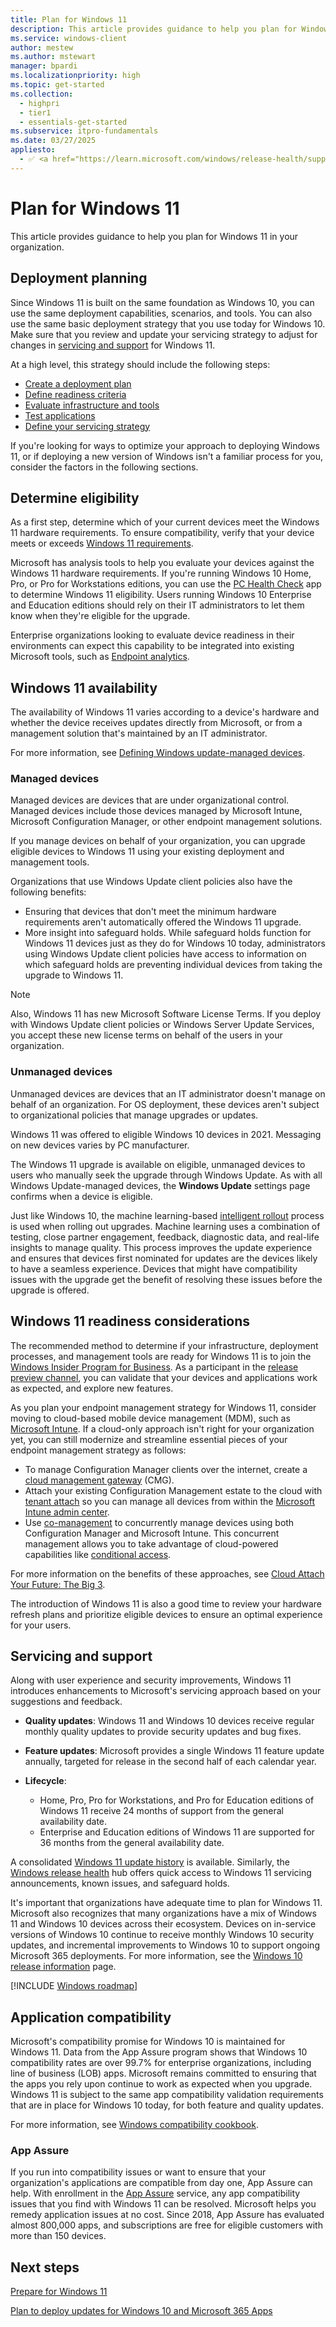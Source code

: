 ```yaml
---
title: Plan for Windows 11
description: This article provides guidance to help you plan for Windows 11 in your organization.
ms.service: windows-client
author: mestew
ms.author: mstewart
manager: bpardi
ms.localizationpriority: high
ms.topic: get-started
ms.collection:
  - highpri
  - tier1
  - essentials-get-started
ms.subservice: itpro-fundamentals
ms.date: 03/27/2025
appliesto:
  - ✅ <a href="https://learn.microsoft.com/windows/release-health/supported-versions-windows-client" target="_blank">Windows 11</a>
---
```


# Plan for Windows 11

This article provides guidance to help you plan for Windows 11 in your organization.

## Deployment planning

Since Windows 11 is built on the same foundation as Windows 10, you can use the same deployment capabilities, scenarios, and tools. You can also use the same basic deployment strategy that you use today for Windows 10. Make sure that you review and update your servicing strategy to adjust for changes in [servicing and support](#servicing-and-support) for Windows 11.

At a high level, this strategy should include the following steps:

- [Create a deployment plan](/windows/deployment/update/create-deployment-plan)
- [Define readiness criteria](/windows/deployment/update/plan-define-readiness)
- [Evaluate infrastructure and tools](/windows/deployment/update/eval-infra-tools)
- [Test applications](/windows/compatibility/windows-11/testing-guidelines)
- [Define your servicing strategy](/windows/deployment/update/plan-define-strategy)

If you're looking for ways to optimize your approach to deploying Windows 11, or if deploying a new version of Windows isn't a familiar process for you, consider the factors in the following sections.

## Determine eligibility

As a first step, determine which of your current devices meet the Windows 11 hardware requirements. To ensure compatibility, verify that your device meets or exceeds [Windows 11 requirements](windows-11-requirements.md).

Microsoft has analysis tools to help you evaluate your devices against the Windows 11 hardware requirements. If you're running Windows 10 Home, Pro, or Pro for Workstations editions, you can use the [PC Health Check](https://www.microsoft.com/windows/windows-11#pchealthcheck) app to determine Windows 11 eligibility. Users running Windows 10 Enterprise and Education editions should rely on their IT administrators to let them know when they're eligible for the upgrade.

Enterprise organizations looking to evaluate device readiness in their environments can expect this capability to be integrated into existing Microsoft tools, such as [Endpoint analytics](/mem/analytics/).

## Windows 11 availability

The availability of Windows 11 varies according to a device's hardware and whether the device receives updates directly from Microsoft, or from a management solution that's maintained by an IT administrator.

For more information, see [Defining Windows update-managed devices](/windows/deployment/update/update-managed-unmanaged-devices).

### Managed devices

Managed devices are devices that are under organizational control. Managed devices include those devices managed by Microsoft Intune, Microsoft Configuration Manager, or other endpoint management solutions.

If you manage devices on behalf of your organization, you can upgrade eligible devices to Windows 11 using your existing deployment and management tools.

Organizations that use Windows Update client policies also have the following benefits:

- Ensuring that devices that don't meet the minimum hardware requirements aren't automatically offered the Windows 11 upgrade.
- More insight into safeguard holds. While safeguard holds function for Windows 11 devices just as they do for Windows 10 today, administrators using Windows Update client policies have access to information on which safeguard holds are preventing individual devices from taking the upgrade to Windows 11.

> [!NOTE]
> Also, Windows 11 has new Microsoft Software License Terms. If you deploy with Windows Update client policies or Windows Server Update Services, you accept these new license terms on behalf of the users in your organization.

### Unmanaged devices

Unmanaged devices are devices that an IT administrator doesn't manage on behalf of an organization. For OS deployment, these devices aren't subject to organizational policies that manage upgrades or updates.

Windows 11 was offered to eligible Windows 10 devices in 2021. Messaging on new devices varies by PC manufacturer.

The Windows 11 upgrade is available on eligible, unmanaged devices to users who manually seek the upgrade through Windows Update. As with all Windows Update-managed devices, the **Windows Update** settings page confirms when a device is eligible.

Just like Windows 10, the machine learning-based [intelligent rollout](https://techcommunity.microsoft.com/t5/windows-it-pro-blog/using-machine-learning-to-improve-the-windows-10-update/ba-p/877860) process is used when rolling out upgrades. Machine learning uses a combination of testing, close partner engagement, feedback, diagnostic data, and real-life insights to manage quality. This process improves the update experience and ensures that devices first nominated for updates are the devices likely to have a seamless experience. Devices that might have compatibility issues with the upgrade get the benefit of resolving these issues before the upgrade is offered.

## Windows 11 readiness considerations

The recommended method to determine if your infrastructure, deployment processes, and management tools are ready for Windows 11 is to join the [Windows Insider Program for Business](https://insider.windows.com/for-business). As a participant in the [release preview channel](/windows-insider/business/validate-Release-Preview-Channel), you can validate that your devices and applications work as expected, and explore new features.

As you plan your endpoint management strategy for Windows 11, consider moving to cloud-based mobile device management (MDM), such as [Microsoft Intune](/mem/intune/fundamentals/what-is-intune). If a cloud-only approach isn't right for your organization yet, you can still modernize and streamline essential pieces of your endpoint management strategy as follows:

- To manage Configuration Manager clients over the internet, create a [cloud management gateway](/mem/configmgr/core/clients/manage/cmg/overview) (CMG).
- Attach your existing Configuration Management estate to the cloud with [tenant attach](/mem/configmgr/tenant-attach/device-sync-actions) so you can manage all devices from within the [Microsoft Intune admin center](https://go.microsoft.com/fwlink/?linkid=2109431).
- Use [co-management](/mem/configmgr/comanage/overview) to concurrently manage devices using both Configuration Manager and Microsoft Intune. This concurrent management allows you to take advantage of cloud-powered capabilities like [conditional access](/azure/active-directory/conditional-access/overview).

For more information on the benefits of these approaches, see [Cloud Attach Your Future: The Big 3](https://techcommunity.microsoft.com/t5/configuration-manager-blog/cloud-attach-your-future-part-ii-quot-the-big-3-quot/ba-p/1750664).

The introduction of Windows 11 is also a good time to review your hardware refresh plans and prioritize eligible devices to ensure an optimal experience for your users.

## Servicing and support

Along with user experience and security improvements, Windows 11 introduces enhancements to Microsoft's servicing approach based on your suggestions and feedback.

- **Quality updates**: Windows 11 and Windows 10 devices receive regular monthly quality updates to provide security updates and bug fixes.

- **Feature updates**: Microsoft provides a single Windows 11 feature update annually, targeted for release in the second half of each calendar year.

- **Lifecycle**:

  - Home, Pro, Pro for Workstations, and Pro for Education editions of Windows 11 receive 24 months of support from the general availability date.
  - Enterprise and Education editions of Windows 11 are supported for 36 months from the general availability date.

A consolidated [Windows 11 update history](https://support.microsoft.com/topic/59875222-b990-4bd9-932f-91a5954de434) is available. Similarly, the [Windows release health](/windows/release-health/) hub offers quick access to Windows 11 servicing announcements, known issues, and safeguard holds.

It's important that organizations have adequate time to plan for Windows 11. Microsoft also recognizes that many organizations have a mix of Windows 11 and Windows 10 devices across their ecosystem. Devices on in-service versions of Windows 10 continue to receive monthly Windows 10 security updates, and incremental improvements to Windows 10 to support ongoing Microsoft 365 deployments. For more information, see the [Windows 10 release information](/windows/release-health/release-information) page.

[!INCLUDE [Windows roadmap](./includes/windows-roadmap.md)]

## Application compatibility

Microsoft's compatibility promise for Windows 10 is maintained for Windows 11. Data from the App Assure program shows that Windows 10 compatibility rates are over 99.7% for enterprise organizations, including line of business (LOB) apps. Microsoft remains committed to ensuring that the apps you rely upon continue to work as expected when you upgrade. Windows 11 is subject to the same app compatibility validation requirements that are in place for Windows 10 today, for both feature and quality updates.

For more information, see [Windows compatibility cookbook](/windows/compatibility/).

### App Assure

If you run into compatibility issues or want to ensure that your organization's applications are compatible from day one, App Assure can help. With enrollment in the [App Assure](/windows/compatibility/app-assure) service, any app compatibility issues that you find with Windows 11 can be resolved. Microsoft helps you remedy application issues at no cost. Since 2018, App Assure has evaluated almost 800,000 apps, and subscriptions are free for eligible customers with more than 150 devices.

## Next steps

[Prepare for Windows 11](windows-11-prepare.md)

[Plan to deploy updates for Windows 10 and Microsoft 365 Apps](/training/modules/windows-plan/)
